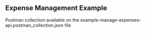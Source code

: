 ## Expense Management Example

Postman collection available on the example-manage-expenses-api.postman_collection.json file
